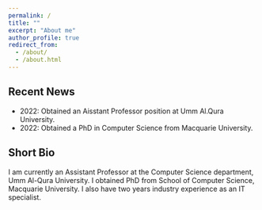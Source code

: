 ```yaml
---
permalink: /
title: ""
excerpt: "About me"
author_profile: true
redirect_from: 
  - /about/
  - /about.html
---
```

Recent News
-----------
- 2022: Obtained an Aisstant Professor position at Umm Al.Qura University.
- 2022: Obtained a PhD in Computer Science from Macquarie University. 


Short Bio
---------
I am currently an Assistant Professor at the Computer Science department, Umm Al-Qura University. I obtained PhD from School of Computer Science, Macquarie University. I also have two years industry experience as an IT specialist.
